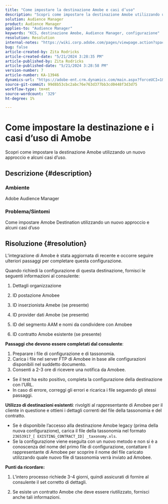```yaml
---
title: "Come impostare la destinazione Amobe e casi d’uso"
description: "Scopri come impostare la destinazione Amobe utilizzando un nuovo approccio e alcuni casi d’uso."
solution: Audience Manager
product: Audience Manager
applies-to: "Audience Manager"
keywords: "KCS, destinazione Amobe, Audience Manager, configurazione"
resolution: Resolution
internal-notes: "https://wiki.corp.adobe.com/pages/viewpage.action?spaceKey=MCPI&title=Turn+Amobee+-+AAM+Destination"
bug: false
article-created-by: Zita Rodricks
article-created-date: "5/21/2024 3:28:35 PM"
article-published-by: Zita Rodricks
article-published-date: "5/21/2024 3:28:58 PM"
version-number: 7
article-number: KA-13946
dynamics-url: "https://adobe-ent.crm.dynamics.com/main.aspx?forceUCI=1&pagetype=entityrecord&etn=knowledgearticle&id=c57a1cc9-8617-ef11-9f89-6045bd06eea5"
source-git-commit: 99d8b53cbc2abc76e763d377bb3cd0448f3d3d75
workflow-type: tm+mt
source-wordcount: '329'
ht-degree: 1%

---
```


# Come impostare la destinazione e i casi d’uso di Amobe


Scopri come impostare la destinazione Amobe utilizzando un nuovo approccio e alcuni casi d’uso.

## Descrizione {#description}


### Ambiente

Adobe Audience Manager

### Problema/Sintomi

Come impostare Amobe Destination utilizzando un nuovo approccio e alcuni casi d’uso


## Risoluzione {#resolution}


L’integrazione di Amobe è stata aggiornata di recente e occorre seguire ulteriori passaggi per completare questa configurazione.

Quando richiedi la configurazione di questa destinazione, fornisci le seguenti informazioni al consulente:

1. Dettagli organizzazione

2. ID postazione Amobee

3. ID inserzionista Amebe (se presente)

4. ID provider dati Amobe (se presente)

5. ID del segmento AAM e nomi da condividere con Amobee

6. ID contratto Amobe esistente (se presente)

<b>Passaggi che devono essere completati dal consulente</b>:

1. Preparare i file di configurazione e di tassonomia.
2. Carica i file nel server FTP di Amobee in base alle configurazioni disponibili nel suddetto documento.
3. Consenti a 2-3 ore di ricevere una notifica da Amobee.


- Se il test ha esito positivo, completa la configurazione della destinazione con l’URL.
- In caso di errore, correggi gli errori e ricarica i file seguendo gli stessi passaggi.


<b>Utilizzo di destinazioni esistenti</b>: rivolgiti al rappresentante di Amobee per il cliente in questione e ottieni i dettagli correnti del file della tassonomia e del contratto.

- Se è disponibile l’accesso alla destinazione Amobe legacy (prima della nuova configurazione), carica il file della tassonomia nel formato `23653917_[ EXISTING_CONTRACT_ID] _taxonomy.xls`.
- Se la configurazione viene eseguita con un nuovo metodo e non si è a conoscenza del nome del primo file di configurazione, contattare il rappresentante di Amobee per scoprire il nome del file caricato utilizzando quale nuovo file di tassonomia verrà inviato ad Amobee.


<b>Punti da ricordare:</b>

1. L&#39;intero processo richiede 3-4 giorni, quindi assicurati di fornire al consulente il set corretto di dettagli.

2. Se esiste un contratto Amobe che deve essere riutilizzato, fornisci anche tali informazioni.
